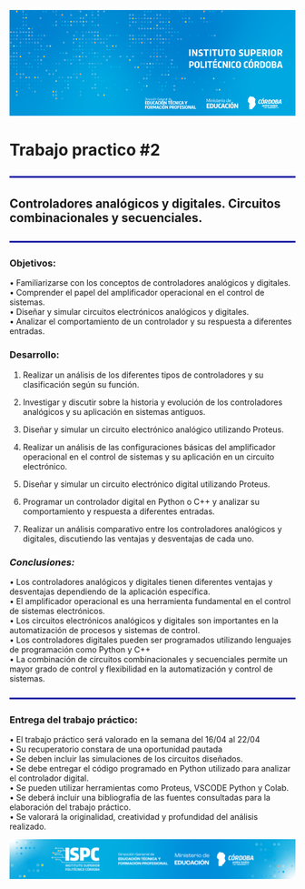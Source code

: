 ![banner](/assets/BannerISPC.png)

# Trabajo practico #2  

![line](/assets/line.png)
## **Controladores analógicos y digitales. Circuitos combinacionales y secuenciales.**
![line](/assets/line.png)

### **Objetivos:**  
• Familiarizarse con los conceptos de controladores analógicos y digitales.  
• Comprender el papel del amplificador operacional en el control de sistemas.  
• Diseñar y simular circuitos electrónicos analógicos y digitales.  
• Analizar el comportamiento de un controlador y su respuesta a diferentes entradas.  

### **Desarrollo:**  

1. Realizar un análisis de los diferentes tipos de controladores y su clasificación
según su función.

2. Investigar y discutir sobre la historia y evolución de los controladores
analógicos y su aplicación en sistemas antiguos.

3. Diseñar y simular un circuito electrónico analógico utilizando Proteus.

4. Realizar un análisis de las configuraciones básicas del amplificador
operacional en el control de sistemas y su aplicación en un circuito
electrónico.

5. Diseñar y simular un circuito electrónico digital utilizando Proteus.

6. Programar un controlador digital en Python o C++ y analizar su
comportamiento y respuesta a diferentes entradas.

7. Realizar un análisis comparativo entre los controladores analógicos y
digitales, discutiendo las ventajas y desventajas de cada uno.

### *Conclusiones:*
• Los controladores analógicos y digitales tienen diferentes ventajas y
desventajas dependiendo de la aplicación específica.  
• El amplificador operacional es una herramienta fundamental en el control de
sistemas electrónicos.  
• Los circuitos electrónicos analógicos y digitales son importantes en la
automatización de procesos y sistemas de control.  
• Los controladores digitales pueden ser programados utilizando lenguajes de
programación como Python y C++  
• La combinación de circuitos combinacionales y secuenciales permite un
mayor grado de control y flexibilidad en la automatización y control de
sistemas.

![line](/assets/line.png)

### **Entrega del trabajo práctico:**  
• El trabajo práctico será valorado en la semana del 16/04 al 22/04  
• Su recuperatorio constara de una oportunidad pautada  
• Se deben incluir las simulaciones de los circuitos diseñados.  
• Se debe entregar el código programado en Python utilizado para analizar el
controlador digital.  
• Se pueden utilizar herramientas como Proteus, VSCODE Python y Colab.  
• Se deberá incluir una bibliografía de las fuentes consultadas para la
elaboración del trabajo práctico.  
• Se valorará la originalidad, creatividad y profundidad del análisis realizado.

![final](/assets/Curso%20ISPC.png)